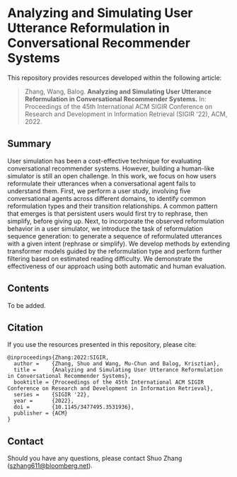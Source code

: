 # Analyzing and Simulating User Utterance Reformulation in Conversational Recommender Systems

This repository provides resources developed within the following article:

> Zhang, Wang, Balog. **Analyzing and Simulating User Utterance Reformulation in Conversational Recommender Systems.** In: Proceedings of the 45th International ACM SIGIR Conference on Research and Development in Information Retrieval (SIGIR '22), ACM, 2022. 

## Summary

User simulation has been a cost-effective technique for evaluating conversational recommender systems.  However, building a human-like simulator is still an open challenge.  In this work, we focus on how users reformulate their utterances when a conversational agent fails to understand them.  First, we perform a user study, involving five conversational agents across different domains, to identify common reformulation types and their transition relationships.  A common pattern that emerges is that persistent users would first try to rephrase, then simplify, before giving up.  Next, to incorporate the observed reformulation behavior in a user simulator, we introduce the task of reformulation sequence generation: to generate a sequence of reformulated utterances with a given intent (rephrase or simplify).  We develop methods by extending transformer models guided by the reformulation type and perform further filtering based on estimated reading difficulty.  We demonstrate the effectiveness of our approach using both automatic and human evaluation.


## Contents

To be added.


## Citation

If you use the resources presented in this repository, please cite:

```
@inproceedings{Zhang:2022:SIGIR,
  author =    {Zhang, Shuo and Wang, Mu-Chun and Balog, Krisztian},
  title =     {Analyzing and Simulating User Utterance Reformulation in Conversational Recommender Systems},
  booktitle = {Proceedings of the 45th International ACM SIGIR Conference on Research and Development in Information Retrieval},
  series =    {SIGIR '22},
  year =      {2022},
  doi =       {10.1145/3477495.3531936},
  publisher = {ACM}
}
```

## Contact

Should you have any questions, please contact Shuo Zhang (szhang611@bloomberg.net).
